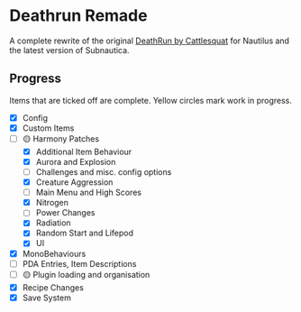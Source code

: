 # Deathrun Remade

A complete rewrite of the original [DeathRun by Cattlesquat](https://github.com/Cattlesquat/subnautica) for Nautilus
and the latest version of Subnautica.

## Progress

Items that are ticked off are complete. Yellow circles mark work in progress.

- [x] Config
- [x] Custom Items
- [ ] 🟡 Harmony Patches
  - [x] Additional Item Behaviour
  - [x] Aurora and Explosion
  - [ ] Challenges and misc. config options
  - [x] Creature Aggression
  - [ ] Main Menu and High Scores
  - [x] Nitrogen
  - [ ] Power Changes
  - [x] Radiation
  - [x] Random Start and Lifepod
  - [x] UI
- [x] MonoBehaviours
- [ ] PDA Entries, Item Descriptions
- [ ] 🟡 Plugin loading and organisation
- [x] Recipe Changes
- [x] Save System
